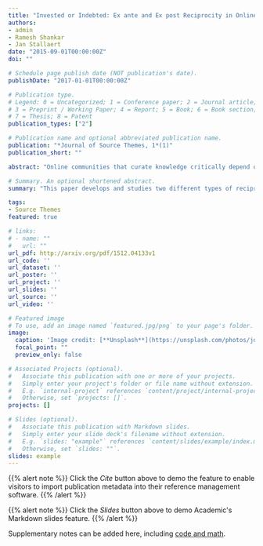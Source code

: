 ```yaml
---
title: "Invested or Indebted: Ex ante and Ex post Reciprocity in Online Knowledge Sharing Communities"
authors:
- admin
- Ramesh Shankar
- Jan Stallaert
date: "2015-09-01T00:00:00Z"
doi: ""

# Schedule page publish date (NOT publication's date).
publishDate: "2017-01-01T00:00:00Z"

# Publication type.
# Legend: 0 = Uncategorized; 1 = Conference paper; 2 = Journal article;
# 3 = Preprint / Working Paper; 4 = Report; 5 = Book; 6 = Book section;
# 7 = Thesis; 8 = Patent
publication_types: ["2"]

# Publication name and optional abbreviated publication name.
publication: "*Journal of Source Themes, 1*(1)"
publication_short: ""

abstract: "Online communities that curate knowledge critically depend on high-quality contributions from anonymous expert users. Understanding users’ motivation to contribute knowledge helps practitioners design such websites for optimal user contribution and user benefits. Researchers have studied reciprocity as a motivation for users to share knowledge online. In this study, we focus on two different types of reciprocity as drivers of online contribution: ex post and ex ante reciprocity. Ex post reciprocity refers to users who received help from others in the past, and pay back by helping others at present. Using a quasi-experiment performed via the instrumental variable method as the identification strategy, we test whether users who received more answers last week answer more questions in the current week on StackOverflow.com. We find a significant positive relationship between ex post reciprocity and knowledge contribution, and such a reciprocal motivation diminishes with time. Ex ante reciprocity refers to people helping others in expectation of future help from others. Using data from StackOverflow.com, we take advantage of a natural experiment with a difference-in-differences analysis and find evidence supporting the existence of ex ante reciprocity. This study offers a new taxonomy for reciprocity and new insights on how reciprocity drives online knowledge sharing."

# Summary. An optional shortened abstract.
summary: "This paper develops and studies two different types of reciprocity: ex post and ex ante reciprocity and how they affect users' knowledge contribution."

tags:
- Source Themes
featured: true

# links:
# - name: ""
#   url: ""
url_pdf: http://arxiv.org/pdf/1512.04133v1
url_code: ''
url_dataset: ''
url_poster: ''
url_project: ''
url_slides: ''
url_source: ''
url_video: ''

# Featured image
# To use, add an image named `featured.jpg/png` to your page's folder. 
image:
  caption: 'Image credit: [**Unsplash**](https://unsplash.com/photos/jdD8gXaTZsc)'
  focal_point: ""
  preview_only: false

# Associated Projects (optional).
#   Associate this publication with one or more of your projects.
#   Simply enter your project's folder or file name without extension.
#   E.g. `internal-project` references `content/project/internal-project/index.md`.
#   Otherwise, set `projects: []`.
projects: []

# Slides (optional).
#   Associate this publication with Markdown slides.
#   Simply enter your slide deck's filename without extension.
#   E.g. `slides: "example"` references `content/slides/example/index.md`.
#   Otherwise, set `slides: ""`.
slides: example
---
```


{{% alert note %}}
Click the *Cite* button above to demo the feature to enable visitors to import publication metadata into their reference management software.
{{% /alert %}}

{{% alert note %}}
Click the *Slides* button above to demo Academic's Markdown slides feature.
{{% /alert %}}

Supplementary notes can be added here, including [code and math](https://sourcethemes.com/academic/docs/writing-markdown-latex/).
